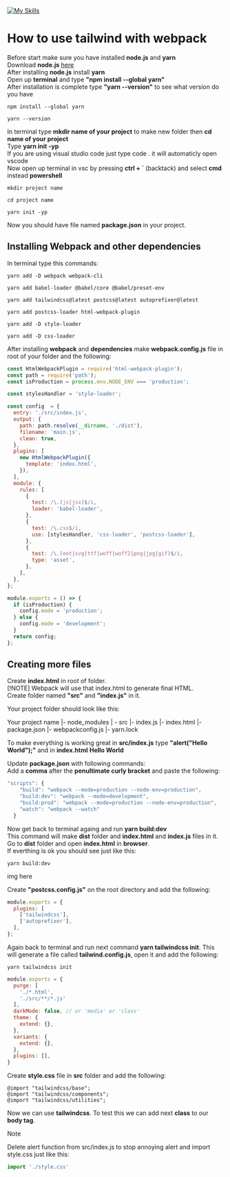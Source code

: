 [![My Skills](https://skillicons.dev/icons?i=webpack,tailwind)](https://skillicons.dev)

# How to use tailwind with webpack

Before start make sure you have installed **node.js** and **yarn**  
Download **node.js** [here](https://nodejs.org/en)  
After installing **node.js** install **yarn**  
Open up **terminal** and type **"npm install --global yarn"**  
After installation is complete type **"yarn --version"** to see what version do you have  

```
npm install --global yarn
```

```
yarn --version
```

In terminal type **mkdir name of your project** to make new folder then **cd name of your project**  
Type **yarn init -yp**  
If you are using visual studio code just type code . it will automaticly open vscode   
Now open up terminal in vsc by pressing **ctrl + `** (backtack) and select **cmd** instead **powershell**  

```
mkdir project name
```

```
cd project name
```

```
yarn init -yp
```
Now you should have file named **package.json** in your project.

## Installing Webpack and other dependencies

In terminal type this commands:
```
yarn add -D webpack webpack-cli
```
```
yarn add babel-loader @babel/core @babel/preset-env
```
```
yarn add tailwindcss@latest postcss@latest autoprefixer@latest
```
```
yarn add postcss-loader html-webpack-plugin
```
```
yarn add -D style-loader
```
```
yarn add -D css-loader	
```
After installing **webpack** and **dependencies** make **webpack.config.js** file in root of your folder and the following:

```javascript
const HtmlWebpackPlugin = require('html-webpack-plugin');
const path = require('path');
const isProduction = process.env.NODE_ENV === 'production';

const stylesHandler = 'style-loader';

const config  = {
  entry: './src/index.js',
  output: {
    path: path.resolve(__dirname, './dist'),
    filename: 'main.js',
    clean: true,
  },
  plugins: [
    new HtmlWebpackPlugin({
      template: 'index.html',
    }),
  ],
  module: {
    rules: [
      {
        test: /\.(js|jsx)$/i,
        loader: 'babel-loader',
      },
      {
        test: /\.css$/i,
        use: [stylesHandler, 'css-loader', 'postcss-loader'],
      },
      {
        test: /\.(eot|svg|ttf|woff|woff2|png|jpg|gif)$/i,
        type: 'asset',
      },
    ],
  },
};

module.exports = () => {
  if (isProduction) {
    config.mode = 'production';
  } else {
    config.mode = 'development';
  }
  return config;
};
```

## Creating more files

Create **index.html** in root of folder.  
[!NOTE] Webpack will use that index.html to generate final HTML.  
Create folder named **"src"** and **"index.js"** in it.  

Your project folder should look like this:

Your project name
|- node_modules
| - src
  |- index.js
|- index.html
|- package.json
|- webpackconfig.js
|- yarn.lock

To make everything is working great in **src/index.js** type **"alert("Hello World");"** and in **index.html** **Hello World**

Update **package.json** with following commands:  
Add a **comma** after the **penultimate curly bracket** and paste the following:

```javascript
"scripts": {
    "build": "webpack --mode=production --node-env=production",
    "build:dev": "webpack --mode=development",
    "build:prod": "webpack --mode=production --node-env=production",
    "watch": "webpack --watch"
  }
```

Now get back to terminal againg and run **yarn build:dev**  
This command will make **dist** folder and **index.html** and **index.js** files in it.  
Go to **dist** folder and open **index.html** in **browser**.  
If everthing is ok you should see just like this:  

```
yarn build:dev
```

img here



Create **"postcss.config.js"** on the root directory and add the following: 

```javascript
module.exports = {
  plugins: [
    ['tailwindcss'],
    ['autoprefixer'],
  ],
};
```

Again back to terminal and run next command **yarn tailwindcss init**. This will generate a file called **tailwind.config.js**, open it and add the following:

```
yarn tailwindcss init

```
```javascript
module.exports = {
  purge: [
    './*.html',
    './src/**/*.js'
  ],
  darkMode: false, // or 'media' or 'class'
  theme: {
    extend: {},
  },
  variants: {
    extend: {},
  },
  plugins: [],
}
```

Create **style.css** file in **src** folder and add the following:
```
@import "tailwindcss/base";
@import "tailwindcss/components";
@import "tailwindcss/utilities";
```

Now we can use **tailwindcss**. To test this we can add next **class** to our **body tag**.

> [!NOTE]
> Delete alert function from src/index.js to stop annoying alert and import style.css just like this:

```javascript
import './style.css'
```
 

